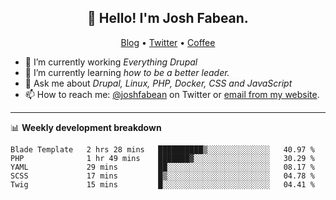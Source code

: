 <h2 align="center">👋 Hello! I'm Josh Fabean.</h2>
<p align="center">
  <a href="https://joshfabean.com">Blog</a> •
  <a href="https://twitter.com/fabean">Twitter</a> •
  <a href="https://www.buymeacoffee.com/LSxne6Yr4">Coffee</a>
</p>

- 🔭 I’m currently working *Everything Drupal*
- 🌱 I’m currently learning *how to be a better leader.*
- 💬 Ask me about *Drupal, Linux, PHP, Docker, CSS and JavaScript*
- 📫 How to reach me: [@joshfabean](https://twitter.com/joshfabean) on Twitter or [email from my website](https://joshfabean.com).

-------

📊 **Weekly development breakdown**
<!--START_SECTION:waka-->
```text
Blade Template   2 hrs 28 mins   ██████████▒░░░░░░░░░░░░░░   40.97 % 
PHP              1 hr 49 mins    ███████▓░░░░░░░░░░░░░░░░░   30.29 % 
YAML             29 mins         ██░░░░░░░░░░░░░░░░░░░░░░░   08.17 % 
SCSS             17 mins         █▒░░░░░░░░░░░░░░░░░░░░░░░   04.78 % 
Twig             15 mins         █░░░░░░░░░░░░░░░░░░░░░░░░   04.41 % 
```
<!--END_SECTION:waka-->

<!--
**fabean/fabean** is a ✨ _special_ ✨ repository because its `README.md` (this file) appears on your GitHub profile.

Here are some ideas to get you started:

- 🔭 I’m currently working on ...
- 🌱 I’m currently learning ...
- 👯 I’m looking to collaborate on ...
- 🤔 I’m looking for help with ...
- 💬 Ask me about ...
- 📫 How to reach me: ...
- 😄 Pronouns: ...
- ⚡ Fun fact: ...
-->
